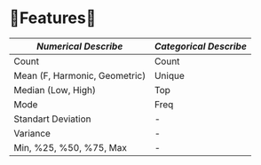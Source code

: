 # 💫Features💫


| *Numerical Describe*        | *Categorical Describe* |
| ----------------------------|------------------------|
|      Count                  |        Count           |
|Mean (F, Harmonic, Geometric)|        Unique          |
| Median (Low, High)          |        Top             |
|      Mode                   |        Freq            |
|      Standart Deviation     |          -             |
|      Variance               |          -             |
| Min, %25, %50, %75, Max     |          -             |
